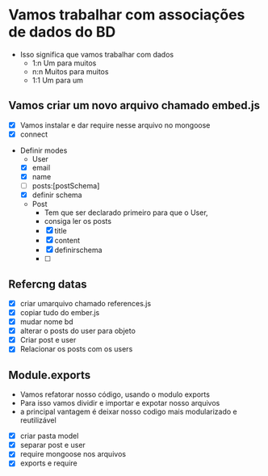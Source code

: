 # Vamos trabalhar com associações de dados do BD
- Isso significa que vamos trabalhar com dados
  - 1:n Um para muitos
  - n:n Muitos para muitos
  - 1:1 Um para um

## Vamos criar um novo arquivo chamado embed.js 
- [x]  Vamos instalar e dar require nesse arquivo no mongoose
- [x]  connect
- Definir modes
  -  User
    - [x]  email
    - [x]  name
    - [ ]  posts:[postSchema]
    - [x]   definir schema
  - Post
    - Tem que ser declarado primeiro para que o User,
    - consiga ler os posts
    - [x]  title
    - [x]   content
    - [x]   definirschema
    - [ ]   
## Refercng datas
- [x] criar umarquivo chamado references.js
- [x] copiar tudo do ember.js
- [x] mudar nome bd
- [x] alterar  o posts do user para objeto
- [x] Criar post e user
- [x] Relacionar os posts com os users

## Module.exports
- Vamos refatorar nosso código, usando o modulo exports
- Para isso vamos dividir e importar e expotar nosso arquivos
- a principal vantagem é deixar nosso codigo mais modularizado e reutilizável
- [x] criar pasta model
- [x] separar post e user
- [x] require mongoose nos arquivos
- [x] exports e require